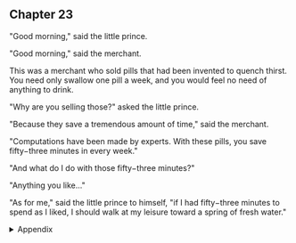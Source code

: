 ## Chapter 23



"Good morning," said the little prince.

"Good morning," said the merchant.

This was a merchant who sold pills that had been invented to quench thirst. You
need only swallow one pill a week, and you would feel no need of anything to
drink.

"Why are you selling those?" asked the little prince.

"Because they save a tremendous amount of time," said the merchant.

"Computations have been made by experts. With these pills, you save fifty−three
minutes in every week."

"And what do I do with those fifty−three minutes?"

"Anything you like..."

"As for me," said the little prince to himself, "if I had fifty−three minutes to spend
as I liked, I should walk at my leisure toward a spring of fresh water."


<details>
<summary>Appendix</summary>

<p>早上好。小王子说。</p>

<p>早上好，商人回答。</p>

<p>这个商人在卖一种药。这个商人发明了一种解渴药，只要吃一片，就可以一个星期不喝水。</p>

小王子问，你为什么要卖这个？

商人说，专家统计过了，只要吃这个药，每个星期就可以节省 54 分钟喝水的时间。

小王子问，省下来的 54 分钟，用来干什么呢？

商人说，任何你想做的事。

小王子说，对我来说的话，如果有 54 分钟的时间，我就可以更悠闲地朝泉水走去。

</details>